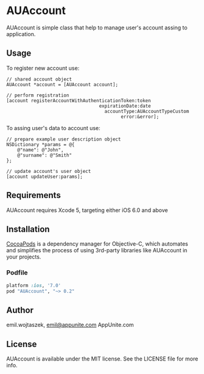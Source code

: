 # AUAccount

AUAccount is simple class that help to manage user's account assing to application.

## Usage


To register new account use:

```
// shared account object
AUAccount *account = [AUAccount account];

// perform registration
[account registerAccountWithAuthenticationToken:token
								  expirationDate:date
                                    accountType:AUAccountTypeCustom
                                          error:&error];
```

To assing user's data to account use:

```
// prepare example user description object
NSDictionary *params = @{
    @"name": @"John",
    @"surname": @"Smith"
};

// update account's user object
[account updateUser:params];
```

## Requirements

AUAccount requires Xcode 5, targeting either iOS 6.0 and above

## Installation

[CocoaPods](http://cocoapods.org) is a dependency manager for Objective-C, which automates and simplifies the process of using 3rd-party libraries like AUAccount in your projects.

### Podfile

```ruby
platform :ios, '7.0'
pod "AUAccount", "~> 0.2"
```

## Author

emil.wojtaszek, emil@appunite.com
AppUnite.com

## License

AUAccount is available under the MIT license. See the LICENSE file for more info.

